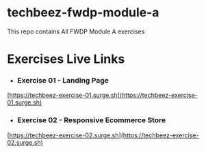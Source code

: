 # techbeez-fwdp-module-a

This repo contains All FWDP Module A exercises

# Exercises Live Links

- ### Exercise 01 - Landing Page

[https://techbeez-exercise-01.surge.sh](https://techbeez-exercise-01.surge.sh)

- ### Exercise 02 - Responsive Ecommerce Store

[https://techbeez-exercise-02.surge.sh](https://techbeez-exercise-02.surge.sh)
